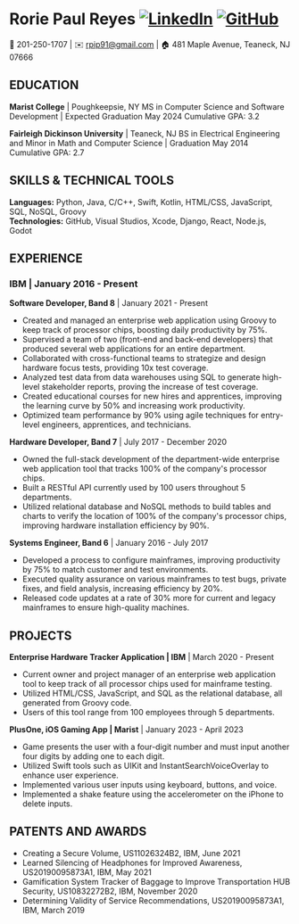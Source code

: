 # Rorie Paul Reyes [![LinkedIn](https://img.shields.io/badge/-LinkedIn-blue?style=flat-square&logo=LinkedIn&logoColor=white&link=https://www.linkedin.com/in/rorie-reyes-9580794b/)](https://www.linkedin.com/in/rorie-reyes-9580794b/) [![GitHub](https://img.shields.io/badge/-GitHub-black?style=flat-square&logo=GitHub&logoColor=white&link=https://github.com/rreyes-RP)](https://github.com/rreyes-RP/Projects)

📱 201-250-1707 | ✉️ rpip91@gmail.com | 🏠 481 Maple Avenue, Teaneck, NJ 07666

## EDUCATION
**Marist College** | Poughkeepsie, NY
MS in Computer Science and Software Development | Expected Graduation May 2024
Cumulative GPA: 3.2

**Fairleigh Dickinson University** | Teaneck, NJ
BS in Electrical Engineering and Minor in Math and Computer Science | Graduation May 2014
Cumulative GPA: 2.7

## SKILLS & TECHNICAL TOOLS
**Languages:** Python, Java, C/C++, Swift, Kotlin, HTML/CSS, JavaScript, SQL, NoSQL, Groovy  
**Technologies:** GitHub, Visual Studios, Xcode, Django, React, Node.js, Godot

## EXPERIENCE
### IBM | January 2016 - Present
**Software Developer, Band 8** | January 2021 - Present
- Created and managed an enterprise web application using Groovy to keep track of processor chips, boosting daily productivity by 75%.
- Supervised a team of two (front-end and back-end developers) that produced several web applications for an entire department.
- Collaborated with cross-functional teams to strategize and design hardware focus tests, providing 10x test coverage.
- Analyzed test data from data warehouses using SQL to generate high-level stakeholder reports, proving the increase of test coverage.
- Created educational courses for new hires and apprentices, improving the learning curve by 50% and increasing work productivity.
- Optimized team performance by 90% using agile techniques for entry-level engineers, apprentices, and technicians.

**Hardware Developer, Band 7** | July 2017 - December 2020
- Owned the full-stack development of the department-wide enterprise web application tool that tracks 100% of the company's processor chips.
- Built a RESTful API currently used by 100 users throughout 5 departments.
- Utilized relational database and NoSQL methods to build tables and charts to verify the location of 100% of the company's processor chips, improving hardware installation efficiency by 90%.

**Systems Engineer, Band 6** | January 2016 - July 2017
- Developed a process to configure mainframes, improving productivity by 75% to match customer and test environments.
- Executed quality assurance on various mainframes to test bugs, private fixes, and field analysis, increasing efficiency by 20%.
- Released code updates at a rate of 30% more for current and legacy mainframes to ensure high-quality machines.

## PROJECTS
**Enterprise Hardware Tracker Application | IBM** | March 2020 - Present
- Current owner and project manager of an enterprise web application tool to keep track of all processor chips used for mainframe testing.
- Utilized HTML/CSS, JavaScript, and SQL as the relational database, all generated from Groovy code.
- Users of this tool range from 100 employees through 5 departments.

**PlusOne, iOS Gaming App | Marist** | January 2023 - April 2023
- Game presents the user with a four-digit number and must input another four digits by adding one to each digit.
- Utilized Swift tools such as UIKit and InstantSearchVoiceOverlay to enhance user experience.
- Implemented various user inputs using keyboard, buttons, and voice.
- Implemented a shake feature using the accelerometer on the iPhone to delete inputs.

## PATENTS AND AWARDS
- Creating a Secure Volume, US11026324B2, IBM, June 2021
- Learned Silencing of Headphones for Improved Awareness, US20190095873A1, IBM, May 2021
- Gamification System Tracker of Baggage to Improve Transportation HUB Security, US10832272B2, IBM, November 2020
- Determining Validity of Service Recommendations, US20190095873A1, IBM, March 2019
